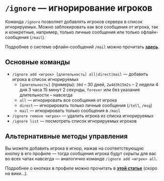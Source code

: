 # `/ignore` — игнорирование игроков

Команда `/ignore` позволяет добавлять игроков сервера в список игнорируемых. Можно заблокировать как все сообщения от игрока, так и конкретные, например, только личные сообщения или только офлайн-сообщения (`/mail`).

Подробнее о системе офлайн-сообщений `/mail` можно прочитать **[здесь](mail.md)**.

## Основные команды

- `/ignore add <игрок> [длительность] all|direct|mail` — добавить игрока в список игнорируемых
  - `[длительность]` (примеры): `30d` – 30 дней, `2w4d3h15m2s` – 2 недели 4 дня 3 часа 15 минут 2 секунды, `forever` или без указания длительности – навсегда
  - `all` — игнорировать все сообщения от игрока
  - `direct` — игнорировать только личные сообщения (`/tell`, `/msg`)
  - `mail` — игнорировать только сообщения в `/mail`
- `/ignore remove <игрок>` — удалить игрока из списка игнорируемых
- `/ignore list` — посмотреть список игнорируемых игроков

## Альтернативные методы управления

Вы можете добавить игрока в игнор, нажав на соответствующую кнопку в его профиле — тогда сообщения игрока будут скрыты для вас во всех чатах навсегда — аналогично команде `/ignore add <игрок> all`.

Подробнее о кнопках в профиле можно прочитать в **[этой статье](#)** (скоро на вики...).
